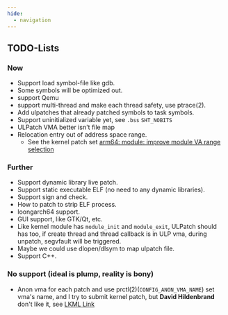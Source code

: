 ```yaml
---
hide:
  - navigation
---
```



## TODO-Lists

### Now

- Support load symbol-file like gdb.
- Some symbols will be optimized out.
- support Qemu
- support multi-thread and make each thread safety, use ptrace(2).
- Add ulpatches that already patched symbols to task symbols.
- Support uninitialized variable yet, see `.bss` `SHT_NOBITS`
- ULPatch VMA better isn't file map
- Relocation entry out of address space range.
  - See the kernel patch set [arm64: module: improve module VA range selection](https://lore.kernel.org/all/20230530110328.2213762-1-mark.rutland@arm.com/)


### Further

- Support dynamic library live patch.
- Support static executable ELF (no need to any dynamic libraries).
- Support sign and check.
- How to patch to strip ELF process.
- loongarch64 support.
- GUI support, like GTK/Qt, etc.
- Like kernel module has `module_init` and `module_exit`, ULPatch should has too, if create thread and thread callback is in ULP vma, during unpatch, segvfault will be triggered.
- Maybe we could use dlopen/dlsym to map ulpatch file.
- Support C++.


### No support (ideal is plump, reality is bony)

- Anon vma for each patch and use prctl(2)(`CONFIG_ANON_VMA_NAME`) set vma's name, and I try to submit kernel patch, but **David Hildenbrand** don't like it, see [LKML Link](https://lore.kernel.org/lkml/b2f4c084-47dc-4e92-a9e3-daec3f48425d@redhat.com/)

